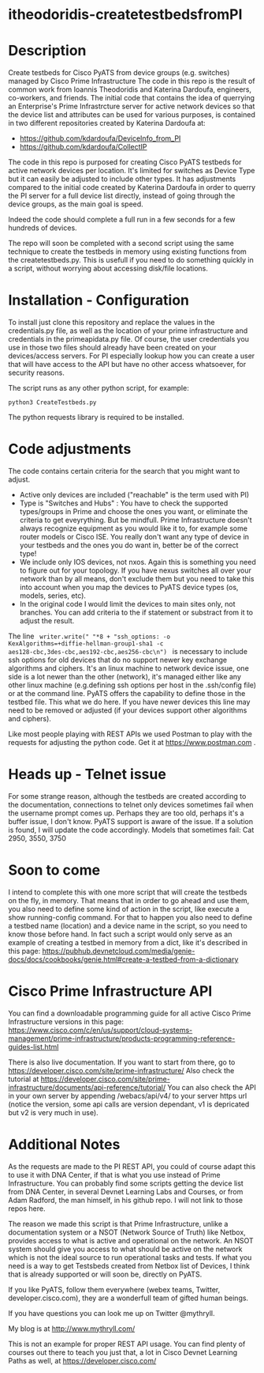 # itheodoridis-createtestbedsfromPI
# Description

Create testbeds for Cisco PyATS from device groups (e.g. switches) managed by Cisco Prime Infrastructure
The code in this repo is the result of common work from Ioannis Theodoridis and Katerina Dardoufa, engineers, co-workers, and friends.
The initial code that contains the idea of querrying an Enterprise's Prime Infrastrcture server for active network devices so that the device list and attributes can be used for various purposes, is contained in two different repositories created by Katerina Dardoufa at:
- https://github.com/kdardoufa/DeviceInfo_from_PI
- https://github.com/kdardoufa/CollectIP

The code in this repo is purposed for creating Cisco PyATS testbeds for active network devices per location. It's limited for switches as Device Type but it can easily be adjusted to include other types. It has adjustments compared to the initial code created by Katerina Dardoufa in order to querry the PI server for a full device list directly, instead of going through the device groups, as the main goal is speed.

Indeed the code should complete a full run in a few seconds for a few hundreds of devices.

The repo will soon be completed with a second script using the same technique to create the testbeds in memory using existing functions from the createtestbeds.py. This is usefull if you need to do something quickly in a script, without worrying about accessing disk/file locations.

# Installation - Configuration

To install just clone this repository and replace the values in the credentials.py file, as well as the location of your prime infrastructure and credentials in the primeapidata.py file.
Of course, the user credentials you use in those two files should already have been created on your devices/access servers. For PI especially lookup how you can create a user that will have access to the API but have no other access whatsoever, for security reasons.

The script runs as any other python script, for example:

<code>python3 CreateTestbeds.py</code>

The python requests library is required to be installed.

# Code adjustments
The code contains certain criteria for the search that you might want to adjust.
- Active only devices are included ("reachable" is the term used with PI)
- Type is "Switches and Hubs" : You have to check the supported types/groups in Prime and choose the ones you want, or eliminate the criteria to get eveyrything. But be mindfull. Prime Infrastructure doesn't always recognize equipment as you would like it to, for example some router models or Cisco ISE. You really don't want any type of device in your testbeds and the ones you do want in, better be of the correct type!
- We include only IOS devices, not nxos. Again this is something you need to figure out for your topology. If you have nexus switches all over your network than by all means, don't exclude them but you need to take this into account when you map the devices to PyATS device types (os, models, series, etc).
- In the original code I would limit the devices to main sites only, not branches. You can add criteria to the if statement or substract from it to adjust the result.

The line 
<code> writer.write(" "*8 + "ssh_options: -o KexAlgorithms=+diffie-hellman-group1-sha1 -c aes128-cbc,3des-cbc,aes192-cbc,aes256-cbc\n") </code>
is necessary to include ssh options for old devices that do no support newer key exchange algorithms and ciphers. It's an linux machine to network device issue, one side is a lot newer than the other (network), it's managed either like any other linux machine (e.g.defining ssh options per host in the .ssh/config file) or at the command line. PyATS offers the capability to define those in the testbed file. This what we do here. If you have newer devices this line may need to be removed or adjusted (if your devices support other algorithms and ciphers).

Like most people playing with REST APIs we used Postman to play with the requests for adjusting the python code. Get it at https://www.postman.com .

# Heads up - Telnet issue
For some strange reason, although the testbeds are created according to the documentation, connections to telnet only devices sometimes fail when the username prompt comes up. Perhaps they are too old, perhaps it's a buffer issue, I don't know. 
PyATS support is aware of the issue. If a solution is found, I will update the code accordingly.
Models that sometimes fail: Cat 2950, 3550, 3750

# Soon to come
I intend to complete this with one more script that will create the testbeds on the fly, in memory. That means that in order to go ahead and use them, you also need to define some kind of action in the script, like execute a show running-config command. For that to happen you also need to define a testbed name (location) and a device name in the script, so you need to know those before hand. In fact such a script would only serve as an example of creating a testbed in memory from a dict, like it's described in this page:
https://pubhub.devnetcloud.com/media/genie-docs/docs/cookbooks/genie.html#create-a-testbed-from-a-dictionary 

# Cisco Prime Infrastructure API
You can find a downloadable programming guide for all active Cisco Prime Infrastructure versions in this page:
https://www.cisco.com/c/en/us/support/cloud-systems-management/prime-infrastructure/products-programming-reference-guides-list.html

There is also live documentation. If you want to start from there, go to https://developer.cisco.com/site/prime-infrastructure/
Also check the tutorial at https://developer.cisco.com/site/prime-infrastructure/documents/api-reference/tutorial/ 
You can also check the API in your own server by appending /webacs/api/v4/ to your server https url (notice the version, some api calls are version dependant, v1 is depricated but v2 is very much in use).

# Additional Notes

As the requests are made to the PI REST API, you could of course adapt this to use it with DNA Center, if that is what you use instead of Prime Infrastructure. You can probably find some scripts getting the device list from DNA Center, in several Devnet Learning Labs and Courses, or from Adam Radford, the man himself, in his github repo. I will not link to those repos here.

The reason we made this script is that Prime Infrastructure, unlike a documentation system or a NSOT (Network Source of Truth) like Netbox, provides access to what is active and operational on the network. An NSOT system should give you access to what should be active on the network which is not the ideal source to run operational tasks and tests. If what you need is a way to get Testsbeds created from Netbox list of Devices, I think that is already supported or will soon be, directly on PyATS.

If you like PyATS, follow them everywhere (webex teams, Twitter, developer.cisco.com), they are a wonderfull team of gifted human beings.

If you have questions you can look me up on Twitter @mythryll. 

My blog is at http://www.mythryll.com/

This is not an example for proper REST API usage. You can find plenty of courses out there to teach you just that, a lot in Cisco Devnet Learning Paths as well, at https://developer.cisco.com/

